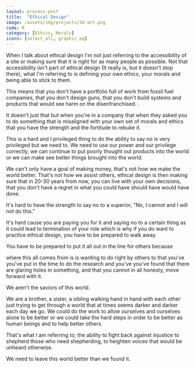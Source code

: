 ```yaml
---
layout: process-post
title:  "Ethical Design"
image: /assets/img/projects/3d-art.png
code: R
category: [Ethics, Morals]
icons: [select_all, graphic_eq]
---
```


When I talk about ethical design I'm not just referring to the accessibility of a site or making sure that it is right for as many people as possible. Not that accessibility isn't part of ethical design (It really is, but it doesn't stop there), what I'm referring to is defining your own ethics, your morals and being able to stick to them.

This means that  you don't have a portfolio full of work from fossil fuel companies, that you don't design guns, that you don't build systems and products that would see harm on the disenfranchised. .

It doesn't just  that but when you're in a company that when they asked you to do something that is misaligned with your own set of morals and ethics that you have the strength and the fortitude to rebuke it.

This is a hard and I privileged thing to do the ability to say no is very privileged but we need to. We need to use our power and our privilege correctly, we can continue to put poorly thought out products into the world or we can make see better things brought into the world.

We can't only have a goal of making money, that's not how we make the world better. That's not how we assist others, ethical design is then making sure that in 20-30 years from now, you can live with your own decisions, that you don't have a regret in what you could have should have would have done.

It's hard to have the strength to say no to a superior, "No, I cannot and I will not do this."

It's hard cause you are paying you for it and saying no to a certain thing as it could lead to termination of your role which is why if you do want to practice ethical design, you have to be prepared to walk away.

You have to be prepared to put it all out in the line for others because

where this all comes from is is wanting to do right by others to that you've you've put in the time to do the research and you've you've found that there are glaring holes in something, and that you cannot in all honesty, move forward with it.

We aren't the saviors of this world.

We are a brother, a sister, a sibling walking hand in hand with each other just trying to get through a world that at times seems darker and darker each day we go. We could do the work to allow ourselves and ourselves alone to be better or we could take the hard steps in order to be better as human beings and to help better others.

That's what I am referring to; the ability to fight back against injustice to shepherd those who need shepherding, to heighten voices that would be unheard otherwise.

We need to leave this world better than we found it. 